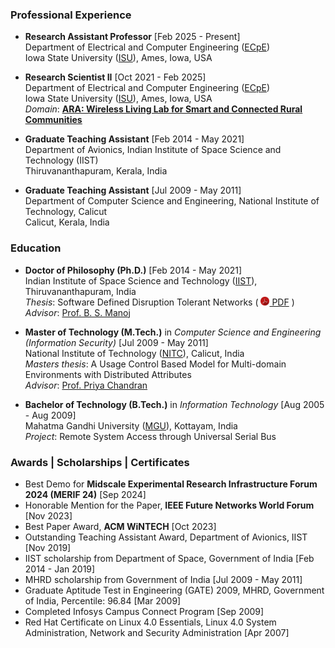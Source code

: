 ### Professional Experience

* **Research Assistant Professor** [Feb 2025 - Present]  
  Department of Electrical and Computer Engineering ([ECpE](https://www.ece.iastate.edu/))  
  Iowa State University ([ISU](https://www.iastate.edu/)), Ames, Iowa, USA

* **Research Scientist II** [Oct 2021 - Feb 2025]  
  Department of Electrical and Computer Engineering ([ECpE](https://www.ece.iastate.edu/))  
  Iowa State University ([ISU](https://www.iastate.edu/)), Ames, Iowa, USA  
  *Domain*: [**<u>ARA: Wireless Living Lab for Smart and Connected Rural
Communities</u>**](https://arawireless.org/)

* **Graduate Teaching Assistant** [Feb 2014 - May 2021]  
  Department of Avionics, Indian Institute of Space Science and Technology (IIST)  
  Thiruvananthapuram, Kerala, India

* **Graduate Teaching Assistant** [Jul 2009 - May 2011]  
  Department of Computer Science and Engineering, National Institute of Technology, Calicut  
  Calicut, Kerala, India


### Education
* **Doctor of Philosophy (Ph.D.)** [Feb 2014 - May 2021]<br>
  Indian Institute of Space Science and Technology
  ([IIST](https://www.iist.ac.in)), Thiruvananthapuram, India  
  *Thesis*: Software Defined Disruption Tolerant Networks
  ( [<img src="images/pdf.png" height=14>
  PDF](uploads/2021/PhD_Thesis_Sarath_Babu.pdf) )  
  *Advisor*: [Prof. B. S. Manoj](https://www.iist.ac.in/avionics/bsmanoj)  


* **Master of Technology (M.Tech.)** in *Computer Science and Engineering (Information Security)* [Jul 2009 - May 2011]  
  National Institute of Technology ([NITC](http://nitc.ac.in)), Calicut,
  India  
  *Masters thesis*: A Usage Control Based Model for Multi-domain Environments with Distributed Attributes  
  *Advisor*: [Prof. Priya Chandran](http://people.cse.nitc.ac.in/priya/)  

* **Bachelor of Technology (B.Tech.)** in *Information Technology* [Aug 2005 - Aug 2009]  
  Mahatma Gandhi University ([MGU](http://www.mguniversity.edu)), Kottayam,
  India  
  *Project*: Remote System Access through Universal Serial Bus

### Awards | Scholarships | Certificates
* Best Demo for **Midscale Experimental Research Infrastructure Forum
  2024 (MERIF 24)** [Sep 2024]
* Honorable Mention for the Paper, **IEEE Future Networks World Forum**
  [Nov 2023]
* Best Paper Award, **ACM WiNTECH** [Oct 2023]
* Outstanding Teaching Assistant Award, Department of Avionics, IIST [Nov
  2019]
* IIST scholarship from Department of Space, Government of India [Feb 2014 -
Jan 2019]
* MHRD scholarship from Government of India [Jul 2009 - May 2011]
* Graduate Aptitude Test in Engineering (GATE) 2009, MHRD, Government of
India, Percentile: 96.84 [Mar 2009]
* Completed Infosys Campus Connect Program [Sep 2009]
* Red Hat Certificate on Linux 4.0 Essentials, Linux 4.0 System Administration, Network and Security Administration  [Apr 2007]

